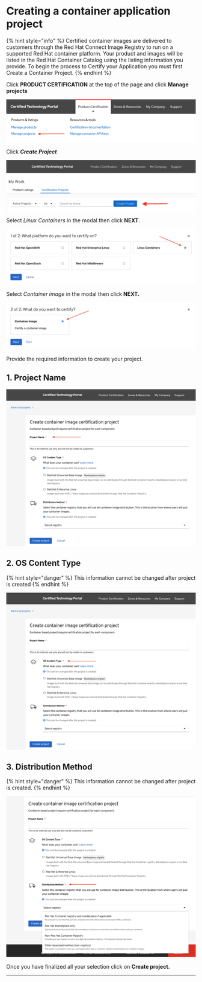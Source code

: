 # Creating a container application project

{% hint style="info" %}
Certified container images are delivered to customers through the Red Hat Connect Image Registry to run on a supported Red Hat container platform. Your product and images will be listed in the Red Hat Container Catalog using the listing information you provide. To begin the process to Certify your Application you must first Create a Container Project.‌
{% endhint %}

Click **PRODUCT CERTIFICATION** at the top of the page and click **Manage projects**

![](../.gitbook/assets/screen-shot-2021-04-26-at-3.24.58-pm.png)

Click _**Create Project**_&#x20;

![](../.gitbook/assets/screen-shot-2021-04-26-at-3.31.41-pm.png)

Select _Linux Containers_ in the modal then click **NEXT**.

![](../.gitbook/assets/screen-shot-2021-07-07-at-10.54.33-am.png)

Select _Container image_ in the modal then click **NEXT.**‌

![](../.gitbook/assets/screen-shot-2021-07-07-at-10.55.24-am.png)

Provide the required information to create your project.

## 1. Project Name

![](../.gitbook/assets/screen-shot-2021-06-30-at-2.51.58-pm-copy.png)

## 2. OS Content Type

{% hint style="danger" %}
This information cannot be changed after project is created
{% endhint %}

![](../.gitbook/assets/screen-shot-2021-06-30-at-2.51.58-pm-copy-2.png)

## 3. Distribution Method

{% hint style="danger" %}
This information cannot be changed after project is created.&#x20;
{% endhint %}

![](../.gitbook/assets/screen-shot-2021-06-30-at-2.59.15-pm.png)

Once you have finalized all your selection click on **Create project.**

****
